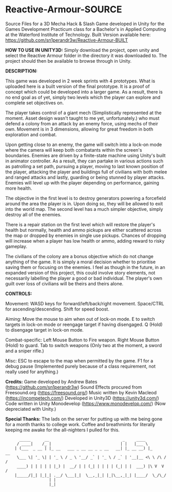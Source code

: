 # Reactive-Armour-SOURCE
Source Files for a 3D Mecha Hack &amp; Slash Game developed in Unity for the Games Development Practicum class for a Bachelor's in Applied Computing at the Waterford Institute of Technology.
Built Version available here: https://github.com/sn1perandr3w/Reactive-Armour-BUILT

**HOW TO USE IN UNITY3D:**
Simply download the project, open unity and select the Reactive Armour folder in the directory it was downloaded to.
The project should then be available to browse through in Unity.

**DESCRIPTION:**

This game was developed in 2 week sprints with 4 prototypes. What is uploaded here is a built version of the final prototype.
It is a proof of concept which could be developed into a larger game. As a result, there is no end goal as of yet, simply two
levels which the player can explore and complete set objectives on. 

The player takes control of a giant mech (Simplistically represented at the moment. Asset design wasn't taught to me yet, unfortunately.)
who must defend a colony from an attack by an enemy force, using mechs of their own. Movement is in 3 dimensions, allowing for great
freedom in both exploration and combat.

Upon getting close to an enemy, the game will switch into a lock-on mode where the camera will keep both combatants within the screen's boundaries.
Enemies are driven by a finite-state machine using Unity's built in animator controller. As a result, they can partake in various actions such as
patrolling a set path, pursuing a player, moving to last known position of the player, attacking the player and buildings full of civilians with both
melee and ranged attacks and lastly, guarding or being stunned by player attacks. Enemies will level up with the player depending on performance, gaining more health.

The objective in the first level is to destroy generators powering a forcefield around the area the player is in. Upon doing so, they will be allowed to exit into the world map.
The second level has a much simpler objective, simply destroy all of the enemies.

There is a repair station on the first level which will restore the player's health but normally, health and ammo pickups are
either scattered across the map or dropped by enemies in single use pickups. Chances of dropping will increase when a player has
low health or ammo, adding reward to risky gameplay.

The civilians of the colony are a bonus objective which do not change anything of the game. It is simply a moral decision whether to prioritise saving them or focusing on the enemies.
I feel as though in the future, in an expanded version of this project, this could involve story elements, not necessarily labelling the player a good or bad individual. The player's own guilt
over loss of civilians will be theirs and theirs alone.


**CONTROLS:**

Movement:
WASD keys for forward/left/back/right movement.
Space/CTRL for ascending/descending.
Shift for speed boost.

Aiming:
Move the mouse to aim when out of lock-on mode.
E to switch targets in lock-on mode or reengage target if having disengaged.
Q (Hold) to disengage target in lock-on mode.

Combat-specific:
Left Mouse Button to Fire weapon.
Right Mouse Button (Hold) to guard.
Tab to switch weapons (Only two at the moment, a sword and a sniper rifle.)

Misc:
ESC to escape to the map when permitted by the game.
F1 for a debug pause (Implemented purely because of a class requirement, not really used for anything.)

**Credits:**
Game developed by Andrew Bates (https://github.com/sn1perandr3w)
Sound Effects procured from Freesound.org (https://freesound.org/)
Music written by Kevin Macleod (https://incompetech.com/)
Developed in Unity3D (https://unity3d.com/)
Code written in Unity Monodevelop (https://www.monodevelop.com/) (Now depreciated with Unity.)

**Special Thanks:** 
The lads on the server for putting up with me being gone for a month thanks to college work.
Coffee and breathmints for literally keeping me awake for the all-nighters I pulled for this.



          _____      __                                _     ____           
         / ____|    /_ |                              | |   |___ \          
        | (___  _ __ | |_ __   ___ _ __ __ _ _ __   __| |_ __ __) |_      __
         \___ \| '_ \| | '_ \ / _ \ '__/ _` | '_ \ / _` | '__|__ <\ \ /\ / /
         ____) | | | | | |_) |  __/ | | (_| | | | | (_| | |  ___) |\ V  V / 
        |_____/|_| |_|_| .__/ \___|_|  \__,_|_| |_|\__,_|_| |____/  \_/\_/  
                       | |                                                  
                       |_|                                                  

